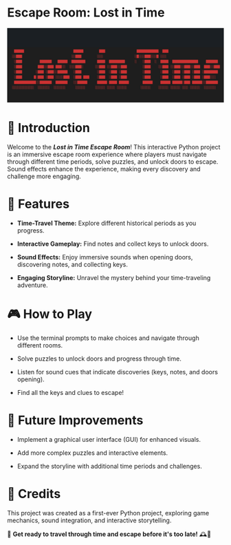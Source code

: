 # Escape Room: Lost in Time

<img src="Images\LostInTimePNG.png" alt="drawing" width="1000"/>


# 📝 Introduction

Welcome to the **_Lost in Time Escape Room_**! This interactive Python project is an immersive escape room experience where players must navigate through different time periods, solve puzzles, and unlock doors to escape. Sound effects enhance the experience, making every discovery and challenge more engaging.

# 👾 Features

- **Time-Travel Theme:** Explore different historical periods as you progress.

- **Interactive Gameplay:** Find notes and collect keys to unlock doors.

- **Sound Effects:** Enjoy immersive sounds when opening doors, discovering notes, and collecting keys.

- **Engaging Storyline:** Unravel the mystery behind your time-traveling adventure.

# 🎮 How to Play

- Use the terminal prompts to make choices and navigate through different rooms.

- Solve puzzles to unlock doors and progress through time.

- Listen for sound cues that indicate discoveries (keys, notes, and doors opening).

- Find all the keys and clues to escape!

# 🚀 Future Improvements

- Implement a graphical user interface (GUI) for enhanced visuals.

- Add more complex puzzles and interactive elements.

- Expand the storyline with additional time periods and challenges.

# 👥 Credits

This project was created as a first-ever Python project, exploring game mechanics, sound integration, and interactive storytelling.  


🎵 **Get ready to travel through time and escape before it's too late!** 🕰️🔑